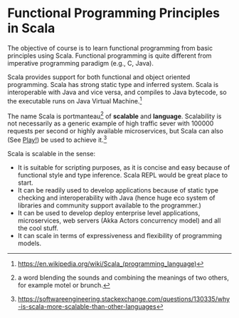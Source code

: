 Functional Programming Principles in Scala
==========================================


The objective of course is to learn functional programming from basic principles using Scala.  Functional programming  is quite different from imperative programming paradigm (e.g., C, Java).

Scala provides support for both functional and object oriented programming. Scala has strong static type and inferred system. Scala is interoperable with Java and vice versa, and compiles to Java bytecode, so the executable runs on Java Virtual Machine.[^1]

The name Scala is portmanteau[^3] of **scalable** and **language**. Scalability is not necessarily as a generic example of high traffic sever with 100000 requests per second or highly available microservices, but Scala can also (See [Play!](https://www.playframework.com/)) be used to achieve it.[^2]

Scala is scalable in the sense:
- It is suitable for scripting purposes, as it is concise and easy because of functional style and type inference. Scala REPL would be great place to start.
- It can be readily used to develop applications because of static type checking and interoperability with Java (hence huge eco system of libraries and community support available to the programmer.)
- It can be used to develop deploy enterprise level applications, microservices, web servers (Akka Actors concurrency model) and all the cool stuff.
- It can scale in terms of expressiveness and flexibility of programming models.


[^1]: https://en.wikipedia.org/wiki/Scala_(programming_language)
[^2]: https://softwareengineering.stackexchange.com/questions/130335/why-is-scala-more-scalable-than-other-languages
[^3]: a word blending the sounds and combining the meanings of two others, for example motel or brunch.
